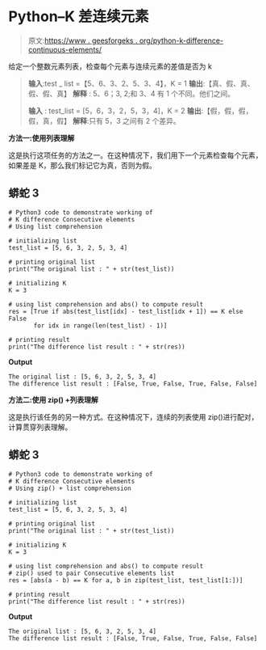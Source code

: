 # Python–K 差连续元素

> 原文:[https://www . geesforgeks . org/python-k-difference-continuous-elements/](https://www.geeksforgeeks.org/python-k-difference-consecutive-elements/)

给定一个整数元素列表，检查每个元素与连续元素的差值是否为 k

> **输入**:test _ list =【5、6、3、2、5、3、4】，K = 1
> **输出**:【真、假、真、假、假、真】
> **解释** : 5、6；3, 2;和 3、4 有 1 个不同。他们之间。
> 
> **输入** : test_list = [5，6，3，2，5，3，4]，K = 2
> **输出**:【假，假，假，假，真，假】
> **解释**:只有 5，3 之间有 2 个差异。

**方法一:使用列表理解**

这是执行这项任务的方法之一。在这种情况下，我们用下一个元素检查每个元素，如果差是 K，那么我们标记它为真，否则为假。

## 蟒蛇 3

```
# Python3 code to demonstrate working of 
# K difference Consecutive elements
# Using list comprehension

# initializing list
test_list = [5, 6, 3, 2, 5, 3, 4]

# printing original list
print("The original list : " + str(test_list))

# initializing K 
K = 3

# using list comprehension and abs() to compute result
res = [True if abs(test_list[idx] - test_list[idx + 1]) == K else False
       for idx in range(len(test_list) - 1)]

# printing result 
print("The difference list result : " + str(res))
```

**Output**

```
The original list : [5, 6, 3, 2, 5, 3, 4]
The difference list result : [False, True, False, True, False, False]

```

**方法二:使用 zip() +列表理解**

这是执行该任务的另一种方式。在这种情况下，连续的列表使用 zip()进行配对，计算贯穿列表理解。

## 蟒蛇 3

```
# Python3 code to demonstrate working of 
# K difference Consecutive elements
# Using zip() + list comprehension

# initializing list
test_list = [5, 6, 3, 2, 5, 3, 4]

# printing original list
print("The original list : " + str(test_list))

# initializing K 
K = 3

# using list comprehension and abs() to compute result
# zip() used to pair Consecutive elements list
res = [abs(a - b) == K for a, b in zip(test_list, test_list[1:])]

# printing result 
print("The difference list result : " + str(res))
```

**Output**

```
The original list : [5, 6, 3, 2, 5, 3, 4]
The difference list result : [False, True, False, True, False, False]

```